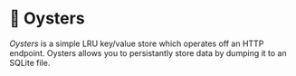 # 🦪 Oysters

_Oysters_ is a simple LRU key/value store which operates off an HTTP endpoint. Oysters allows you to persistantly store data by dumping it to an SQLite file.

